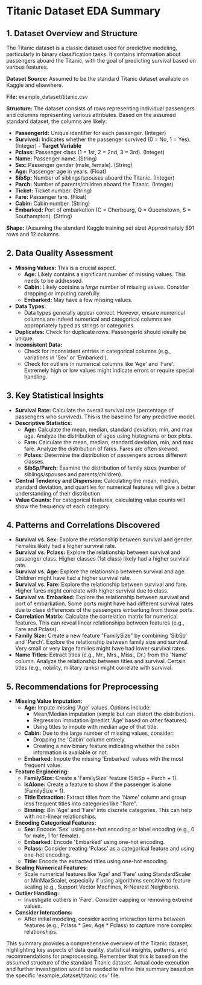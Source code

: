 # Titanic Dataset EDA Summary

## 1. Dataset Overview and Structure

The Titanic dataset is a classic dataset used for predictive modeling, particularly in binary classification tasks. It contains information about passengers aboard the Titanic, with the goal of predicting survival based on various features.

**Dataset Source:** Assumed to be the standard Titanic dataset available on Kaggle and elsewhere.

**File:** example_dataset/titanic.csv

**Structure:** The dataset consists of rows representing individual passengers and columns representing various attributes.  Based on the assumed standard dataset, the columns are likely:

*   **PassengerId:** Unique identifier for each passenger. (Integer)
*   **Survived:**  Indicates whether the passenger survived (0 = No, 1 = Yes). (Integer) - **Target Variable**
*   **Pclass:** Passenger class (1 = 1st, 2 = 2nd, 3 = 3rd). (Integer)
*   **Name:** Passenger name. (String)
*   **Sex:** Passenger gender (male, female). (String)
*   **Age:** Passenger age in years. (Float)
*   **SibSp:** Number of siblings/spouses aboard the Titanic. (Integer)
*   **Parch:** Number of parents/children aboard the Titanic. (Integer)
*   **Ticket:** Ticket number. (String)
*   **Fare:** Passenger fare. (Float)
*   **Cabin:** Cabin number. (String)
*   **Embarked:** Port of embarkation (C = Cherbourg, Q = Queenstown, S = Southampton). (String)

**Shape:**  (Assuming the standard Kaggle training set size) Approximately 891 rows and 12 columns.

## 2. Data Quality Assessment

*   **Missing Values:**  This is a crucial aspect.
    *   **Age:**  Likely contains a significant number of missing values.  This needs to be addressed.
    *   **Cabin:**  Likely contains a *large* number of missing values.  Consider dropping or imputing carefully.
    *   **Embarked:**  May have a few missing values.
*   **Data Types:**
    *   Data types generally appear correct. However, ensure numerical columns are indeed numerical and categorical columns are appropriately typed as strings or categories.
*   **Duplicates:**  Check for duplicate rows.  PassengerId should ideally be unique.
*   **Inconsistent Data:**
    *   Check for inconsistent entries in categorical columns (e.g., variations in 'Sex' or 'Embarked').
    *   Check for outliers in numerical columns like 'Age' and 'Fare'.  Extremely high or low values might indicate errors or require special handling.

## 3. Key Statistical Insights

*   **Survival Rate:**  Calculate the overall survival rate (percentage of passengers who survived).  This is the baseline for any predictive model.
*   **Descriptive Statistics:**
    *   **Age:**  Calculate the mean, median, standard deviation, min, and max age. Analyze the distribution of ages using histograms or box plots.
    *   **Fare:**  Calculate the mean, median, standard deviation, min, and max fare. Analyze the distribution of fares.  Fares are often skewed.
    *   **Pclass:**  Determine the distribution of passengers across different classes.
    *   **SibSp/Parch:**  Examine the distribution of family sizes (number of siblings/spouses and parents/children).
*   **Central Tendency and Dispersion:**  Calculating the mean, median, standard deviation, and quartiles for numerical features will give a better understanding of their distribution.
*   **Value Counts:** For categorical features, calculating value counts will show the frequency of each category.

## 4. Patterns and Correlations Discovered

*   **Survival vs. Sex:**  Explore the relationship between survival and gender.  Females likely had a higher survival rate.
*   **Survival vs. Pclass:**  Explore the relationship between survival and passenger class.  Higher classes (1st class) likely had a higher survival rate.
*   **Survival vs. Age:**  Explore the relationship between survival and age.  Children might have had a higher survival rate.
*   **Survival vs. Fare:**  Explore the relationship between survival and fare.  Higher fares might correlate with higher survival due to class.
*   **Survival vs. Embarked:**  Explore the relationship between survival and port of embarkation.  Some ports might have had different survival rates due to class differences of the passengers embarking from those ports.
*   **Correlation Matrix:**  Calculate the correlation matrix for numerical features.  This can reveal linear relationships between features (e.g., Fare and Pclass).
*   **Family Size:**  Create a new feature "FamilySize" by combining 'SibSp' and 'Parch'.  Explore the relationship between family size and survival.  Very small or very large families might have had lower survival rates.
*   **Name Titles:** Extract titles (e.g., Mr., Mrs., Miss., Dr.) from the 'Name' column.  Analyze the relationship between titles and survival. Certain titles (e.g., nobility, military ranks) might correlate with survival.

## 5. Recommendations for Preprocessing

*   **Missing Value Imputation:**
    *   **Age:**  Impute missing 'Age' values.  Options include:
        *   Mean/Median imputation (simple but can distort the distribution).
        *   Regression imputation (predict 'Age' based on other features).
        *   Using titles to impute with median age of that title.
    *   **Cabin:**  Due to the large number of missing values, consider:
        *   Dropping the 'Cabin' column entirely.
        *   Creating a new binary feature indicating whether the cabin information is available or not.
    *   **Embarked:**  Impute the missing 'Embarked' values with the most frequent value.
*   **Feature Engineering:**
    *   **FamilySize:**  Create a 'FamilySize' feature (SibSp + Parch + 1).
    *   **IsAlone:** Create a feature to show if the passenger is alone (FamilySize = 1).
    *   **Title Extraction:**  Extract titles from the 'Name' column and group less frequent titles into categories like "Rare".
    *   **Binning:**  Bin 'Age' and 'Fare' into discrete categories. This can help with non-linear relationships.
*   **Encoding Categorical Features:**
    *   **Sex:**  Encode 'Sex' using one-hot encoding or label encoding (e.g., 0 for male, 1 for female).
    *   **Embarked:**  Encode 'Embarked' using one-hot encoding.
    *   **Pclass:**  Consider treating 'Pclass' as a categorical feature and using one-hot encoding.
    *   **Title:** Encode the extracted titles using one-hot encoding.
*   **Scaling Numerical Features:**
    *   Scale numerical features like 'Age' and 'Fare' using StandardScaler or MinMaxScaler, especially if using algorithms sensitive to feature scaling (e.g., Support Vector Machines, K-Nearest Neighbors).
*   **Outlier Handling:**
    *   Investigate outliers in 'Fare'. Consider capping or removing extreme values.
*   **Consider Interactions:**
    *   After initial modeling, consider adding interaction terms between features (e.g., Pclass * Sex, Age * Pclass) to capture more complex relationships.

This summary provides a comprehensive overview of the Titanic dataset, highlighting key aspects of data quality, statistical insights, patterns, and recommendations for preprocessing. Remember that this is based on the *assumed* structure of the standard Titanic dataset. Actual code execution and further investigation would be needed to refine this summary based on the specific 'example_dataset/titanic.csv' file.